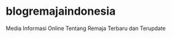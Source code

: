 blogremajaindonesia
===================

Media Informasi Online Tentang Remaja Terbaru dan Terupdate
